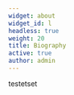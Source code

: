 ```yaml
---
widget: about
widget_id: l
headless: true
weight: 20
title: Biography
active: true
author: admin
---
```

testetset